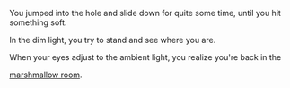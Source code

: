 You jumped into the hole and slide down for quite some time, until you hit something soft.

In the dim light, you try to stand and see where you are.

When your eyes adjust to the ambient light, you realize you're back in the 

[marshmallow room](../../../english/marshmallow.md).